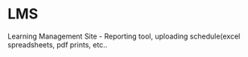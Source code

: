 # LMS

Learning Management Site - Reporting tool, uploading schedule(excel spreadsheets, pdf prints, etc..
